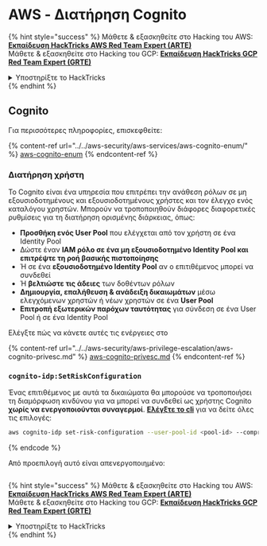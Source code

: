 # AWS - Διατήρηση Cognito

{% hint style="success" %}
Μάθετε & εξασκηθείτε στο Hacking του AWS:<img src="/.gitbook/assets/image.png" alt="" data-size="line">[**Εκπαίδευση HackTricks AWS Red Team Expert (ARTE)**](https://training.hacktricks.xyz/courses/arte)<img src="/.gitbook/assets/image.png" alt="" data-size="line">\
Μάθετε & εξασκηθείτε στο Hacking του GCP: <img src="/.gitbook/assets/image (2).png" alt="" data-size="line">[**Εκπαίδευση HackTricks GCP Red Team Expert (GRTE)**<img src="/.gitbook/assets/image (2).png" alt="" data-size="line">](https://training.hacktricks.xyz/courses/grte)

<details>

<summary>Υποστηρίξτε το HackTricks</summary>

* Ελέγξτε τα [**σχέδια συνδρομής**](https://github.com/sponsors/carlospolop)!
* **Εγγραφείτε** 💬 [**στην ομάδα Discord**](https://discord.gg/hRep4RUj7f) ή στην [**ομάδα telegram**](https://t.me/peass) ή **ακολουθήστε** μας στο **Twitter** 🐦 [**@hacktricks\_live**](https://twitter.com/hacktricks\_live)**.**
* **Μοιραστείτε κόλπα χάκερ κάνοντας υποβολή PRs** στα αποθετήρια [**HackTricks**](https://github.com/carlospolop/hacktricks) και [**HackTricks Cloud**](https://github.com/carlospolop/hacktricks-cloud).

</details>
{% endhint %}

## Cognito

Για περισσότερες πληροφορίες, επισκεφθείτε:

{% content-ref url="../../aws-security/aws-services/aws-cognito-enum/" %}
[aws-cognito-enum](../../aws-security/aws-services/aws-cognito-enum/)
{% endcontent-ref %}

### Διατήρηση χρήστη

Το Cognito είναι ένα υπηρεσία που επιτρέπει την ανάθεση ρόλων σε μη εξουσιοδοτημένους και εξουσιοδοτημένους χρήστες και τον έλεγχο ενός καταλόγου χρηστών. Μπορούν να τροποποιηθούν διάφορες διαφορετικές ρυθμίσεις για τη διατήρηση ορισμένης διάρκειας, όπως:

* **Προσθήκη ενός User Pool** που ελέγχεται από τον χρήστη σε ένα Identity Pool
* Δώστε έναν **IAM ρόλο σε ένα μη εξουσιοδοτημένο Identity Pool και επιτρέψτε τη ροή βασικής πιστοποίησης**
* Ή σε ένα **εξουσιοδοτημένο Identity Pool** αν ο επιτιθέμενος μπορεί να συνδεθεί
* Ή **βελτιώστε τις άδειες** των δοθέντων ρόλων
* **Δημιουργία, επαλήθευση & ανάδειξη δικαιωμάτων** μέσω ελεγχόμενων χρηστών ή νέων χρηστών σε ένα **User Pool**
* **Επιτροπή εξωτερικών παρόχων ταυτότητας** για σύνδεση σε ένα User Pool ή σε ένα Identity Pool

Ελέγξτε πώς να κάνετε αυτές τις ενέργειες στο

{% content-ref url="../../aws-security/aws-privilege-escalation/aws-cognito-privesc.md" %}
[aws-cognito-privesc.md](../../aws-security/aws-privilege-escalation/aws-cognito-privesc.md)
{% endcontent-ref %}

### `cognito-idp:SetRiskConfiguration`

Ένας επιτιθέμενος με αυτά τα δικαιώματα θα μπορούσε να τροποποιήσει τη διαμόρφωση κινδύνου για να μπορεί να συνδεθεί ως χρήστης Cognito **χωρίς να ενεργοποιούνται συναγερμοί**. [**Ελέγξτε το cli**](https://docs.aws.amazon.com/cli/latest/reference/cognito-idp/set-risk-configuration.html) για να δείτε όλες τις επιλογές:
```bash
aws cognito-idp set-risk-configuration --user-pool-id <pool-id> --compromised-credentials-risk-configuration EventFilter=SIGN_UP,Actions={EventAction=NO_ACTION}
```
{% endcode %}

Από προεπιλογή αυτό είναι απενεργοποιημένο:

<figure><img src="https://lh6.googleusercontent.com/EOiM0EVuEgZDfW3rOJHLQjd09-KmvraCMssjZYpY9sVha6NcxwUjStrLbZxAT3D3j9y08kd5oobvW8a2fLUVROyhkHaB1OPhd7X6gJW3AEQtlZM62q41uYJjTY1EJ0iQg6Orr1O7yZ798EpIJ87og4Tbzw=s2048" alt=""><figcaption></figcaption></figure>

{% hint style="success" %}
Μάθετε & εξασκηθείτε στο Hacking του AWS:<img src="/.gitbook/assets/image.png" alt="" data-size="line">[**Εκπαίδευση HackTricks AWS Red Team Expert (ARTE)**](https://training.hacktricks.xyz/courses/arte)<img src="/.gitbook/assets/image.png" alt="" data-size="line">\
Μάθετε & εξασκηθείτε στο Hacking του GCP: <img src="/.gitbook/assets/image (2).png" alt="" data-size="line">[**Εκπαίδευση HackTricks GCP Red Team Expert (GRTE)**<img src="/.gitbook/assets/image (2).png" alt="" data-size="line">](https://training.hacktricks.xyz/courses/grte)

<details>

<summary>Υποστηρίξτε το HackTricks</summary>

* Ελέγξτε τα [**σχέδια συνδρομής**](https://github.com/sponsors/carlospolop)!
* **Εγγραφείτε** 💬 [**στην ομάδα Discord**](https://discord.gg/hRep4RUj7f) ή στην [**ομάδα telegram**](https://t.me/peass) ή **ακολουθήστε** μας στο **Twitter** 🐦 [**@hacktricks\_live**](https://twitter.com/hacktricks\_live)**.**
* **Μοιραστείτε κόλπα χάκινγκ υποβάλλοντας PRs στα** [**HackTricks**](https://github.com/carlospolop/hacktricks) και [**HackTricks Cloud**](https://github.com/carlospolop/hacktricks-cloud) αποθετήρια στο GitHub.

</details>
{% endhint %}
